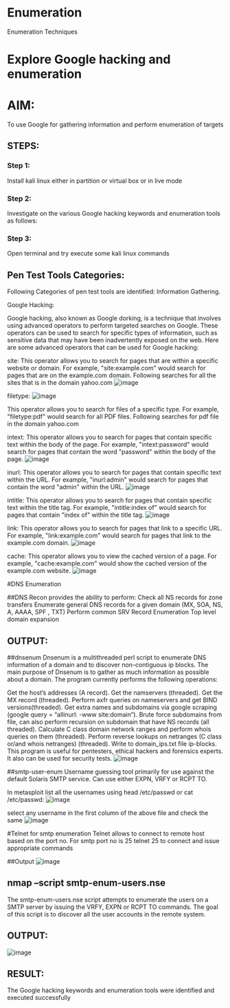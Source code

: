 # Enumeration
Enumeration Techniques

# Explore Google hacking and enumeration 

# AIM:

To use Google for gathering information and perform enumeration of targets

## STEPS:

### Step 1:

Install kali linux either in partition or virtual box or in live mode

### Step 2:

Investigate on the various Google hacking keywords and enumeration tools as follows:


### Step 3:
Open terminal and try execute some kali linux commands

## Pen Test Tools Categories:  

Following Categories of pen test tools are identified:
Information Gathering.

Google Hacking:

Google hacking, also known as Google dorking, is a technique that involves using advanced operators to perform targeted searches on Google. These operators can be used to search for specific types of information, such as sensitive data that may have been inadvertently exposed on the web. Here are some advanced operators that can be used for Google hacking:

site: This operator allows you to search for pages that are within a specific website or domain. For example, "site:example.com" would search for pages that are on the example.com domain.
Following searches for all the sites that is in the domain yahoo.com
![image](https://github.com/jagadeepreddy11/Enumeration/assets/150368525/85979136-dac1-466e-9bfc-d0e414e347a3)


filetype:
![image](https://github.com/jagadeepreddy11/Enumeration/assets/150368525/5687e115-ad88-4d55-81a9-aa8e55c52bbf)

This operator allows you to search for files of a specific type. For example, "filetype:pdf" would search for all PDF files.
Following searches for pdf file in the domain yahoo.com



intext: This operator allows you to search for pages that contain specific text within the body of the page. For example, "intext:password" would search for pages that contain the word "password" within the body of the page.
![image](https://github.com/jagadeepreddy11/Enumeration/assets/150368525/d2deabeb-ae39-4d72-986a-ab2b83ae0b16)



inurl: This operator allows you to search for pages that contain specific text within the URL. For example, "inurl:admin" would search for pages that contain the word "admin" within the URL.
![image](https://github.com/jagadeepreddy11/Enumeration/assets/150368525/0ea3dac8-18ad-4576-a7c8-b48b00a02571)


intitle: This operator allows you to search for pages that contain specific text within the title tag. For example, "intitle:index of" would search for pages that contain "index of" within the title tag.
![image](https://github.com/jagadeepreddy11/Enumeration/assets/150368525/3340986b-0726-43c7-b079-1ebcdcc20f63)


link: This operator allows you to search for pages that link to a specific URL. For example, "link:example.com" would search for pages that link to the example.com domain.
![image](https://github.com/jagadeepreddy11/Enumeration/assets/150368525/47be2ae9-5ed9-461c-95ea-ff12ce9aa9a2)


cache: This operator allows you to view the cached version of a page. For example, "cache:example.com" would show the cached version of the example.com website.
![image](https://github.com/jagadeepreddy11/Enumeration/assets/150368525/80b5bfbf-7902-4ba0-a3fc-9ae6a6b4d6f8)

 
#DNS Enumeration


##DNS Recon
provides the ability to perform:
Check all NS records for zone transfers
Enumerate general DNS records for a given domain (MX, SOA, NS, A, AAAA, SPF , TXT)
Perform common SRV Record Enumeration
Top level domain expansion
## OUTPUT:







##dnsenum
Dnsenum is a multithreaded perl script to enumerate DNS information of a domain and to discover non-contiguous ip blocks. The main purpose of Dnsenum is to gather as much information as possible about a domain. The program currently performs the following operations:

Get the host’s addresses (A record).
Get the namservers (threaded).
Get the MX record (threaded).
Perform axfr queries on nameservers and get BIND versions(threaded).
Get extra names and subdomains via google scraping (google query = “allinurl: -www site:domain”).
Brute force subdomains from file, can also perform recursion on subdomain that have NS records (all threaded).
Calculate C class domain network ranges and perform whois queries on them (threaded).
Perform reverse lookups on netranges (C class or/and whois netranges) (threaded).
Write to domain_ips.txt file ip-blocks.
This program is useful for pentesters, ethical hackers and forensics experts. It also can be used for security tests.
![image](https://github.com/jagadeepreddy11/Enumeration/assets/150368525/7733a325-e78f-4f51-a4a3-69f3882792b0)



##smtp-user-enum
Username guessing tool primarily for use against the default Solaris SMTP service. Can use either EXPN, VRFY or RCPT TO.


In metasploit list all the usernames using head /etc/passwd or cat /etc/passwd:
![image](https://github.com/jagadeepreddy11/Enumeration/assets/150368525/b37ea118-c92a-4f3d-b123-64436c609746)

select any username in the first column of the above file and check the same
![image](https://github.com/jagadeepreddy11/Enumeration/assets/150368525/aa129743-a645-4e38-a80b-1202d5953e0c)



#Telnet for smtp enumeration
Telnet allows to connect to remote host based on the port no. For smtp port no is 25
telnet <host address> 25 to connect
and issue appropriate commands
  
 ##Output
 ![image](https://github.com/jagadeepreddy11/Enumeration/assets/150368525/38bd40b5-3696-4194-9187-b0303c9dcd12)

  
  

## nmap –script smtp-enum-users.nse <hostname>

The smtp-enum-users.nse script attempts to enumerate the users on a SMTP server by issuing the VRFY, EXPN or RCPT TO commands. The goal of this script is to discover all the user accounts in the remote system.


## OUTPUT:
![image](https://github.com/jagadeepreddy11/Enumeration/assets/150368525/5198b850-3b73-4fdb-aa6e-808724dd027b)



## RESULT:
The Google hacking keywords and enumeration tools were identified and executed successfully

